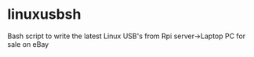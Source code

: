 # linuxusbsh
Bash script to write the latest Linux USB's from Rpi server->Laptop PC for sale on eBay
